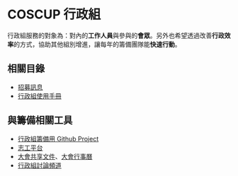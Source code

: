 # COSCUP 行政組

行政組服務的對象為：對內的**工作人員**與參與的**會眾**。另外也希望透過改善**行政效率**的方式，協助其他組別增進，讓每年的籌備團隊能**快速行動**。

## 相關目錄

- [招募訊息](recruit.zh_TW.md)
- [行政組使用手冊](instructions/overview.zh_TW.md)

## 與籌備相關工具

- [行政組籌備用 Github Project](https://github.com/orgs/COSCUP/projects/2)
- [志工平台](https://volunteer.coscup.org/team/2024/secretary/)
- [大會共享文件](https://drive.google.com/drive/folders/1U2qvoGZln3l2TJQHefGwNQ35E3TOd4X9)、[大會行事曆](https://calendar.google.com/calendar/embed?src=c_a376ec8beb6ef0ab3acb5fe3213880dfcbba50ce89107532aacbfdda71c6e294@group.calendar.google.com&ctz=Asia%2FTaipei)
- [行政組討論頻道](https://chat.coscup.org/coscup/channels/secretary)
